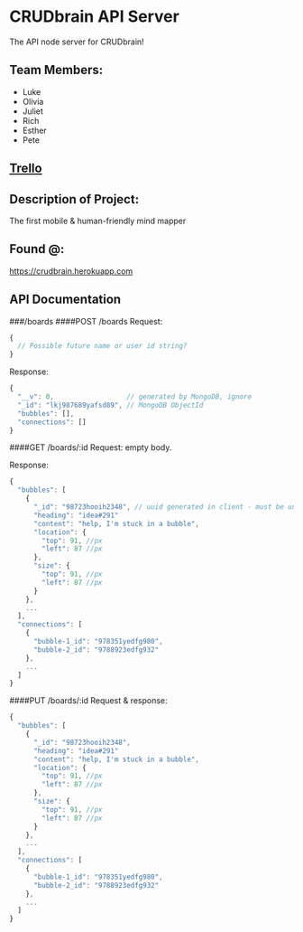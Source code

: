 # CRUDbrain API Server
The API node server for CRUDbrain!

## Team Members:
* Luke
* Olivia
* Juliet
* Rich
* Esther
* Pete

## [Trello](https://trello.com/b/LLXoi7N5/crud-brain)

## Description of Project:
The first mobile & human-friendly mind mapper

## Found @:
https://crudbrain.herokuapp.com

## API Documentation
###/boards
####POST /boards
Request:
```javascript
{
  // Possible future name or user id string?
}
```
Response:
```javascript
{
  "__v": 0,                  // generated by MongoDB, ignore
  "_id": "lkj987689yafsd89", // MongoDB ObjectId
  "bubbles": [],
  "connections": []
}
```
####GET /boards/:id
Request: empty body.

Response:
```javascript
{
  "bubbles": [
    {
      "_id": "98723hooih2348", // uuid generated in client - must be unique!
      "heading": "idea#291"
      "content": "help, I'm stuck in a bubble",
      "location": {
        "top": 91, //px
        "left": 87 //px
      },
      "size": {
        "top": 91, //px
        "left": 87 //px
      }
    },
    ...
  ],
  "connections": [
    {
      "bubble-1_id": "978351yedfg980",
      "bubble-2_id": "9788923edfg932"
    },
    ...
  ]
}
```
####PUT /boards/:id
Request & response:
```javascript
{
  "bubbles": [
    {
      "_id": "98723hooih2348",
      "heading": "idea#291"
      "content": "help, I'm stuck in a bubble",
      "location": {
        "top": 91, //px
        "left": 87 //px
      },
      "size": {
        "top": 91, //px
        "left": 87 //px
      }
    },
    ...
  ],
  "connections": [
    {
      "bubble-1_id": "978351yedfg980",
      "bubble-2_id": "9788923edfg932"
    },
    ...
  ]
}
```
